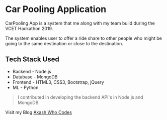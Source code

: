 # Car Pooling Application

CarPooling App is a system that me along with my team build during the VCET Hackathon 2019.

The system enables user to offer a ride share to other people who might be going to the same destination or close to the destination.

## Tech Stack Used
* Backend - Node.js
* Database - MongoDB
* Frontend - HTML3, CSS3, Bootstrap, jQuery
* ML - Python

> I contributed in developing the backend API's in Node.js and MongoDB.

Visit my Blog [Akash Who Codes](https://akashwho.codes)
